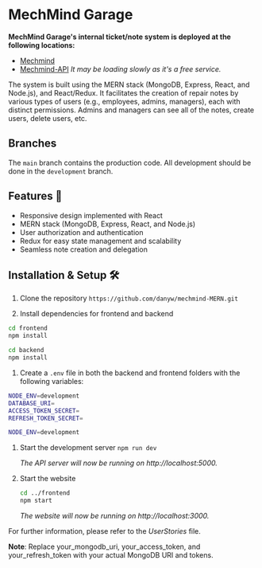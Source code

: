 # MechMind Garage 

**MechMind Garage's internal ticket/note system is deployed at the following locations:**
- [Mechmind](https://mechmind.onrender.com)
- [Mechmind-API](https://mechmind-api.onrender.com)
*It may be loading slowly as it's a free service.*


The system is built using the MERN stack (MongoDB, Express, React, and Node.js), and React/Redux. It facilitates the creation of repair notes by various types of users (e.g., employees, admins, managers), each with distinct permissions. Admins and managers can see all of the notes, create users, delete users, etc.

## Branches
The `main` branch contains the production code. All development should be done in the `development` branch. 
## Features 🌟

- Responsive design implemented with React
- MERN stack (MongoDB, Express, React, and Node.js)
- User authorization and authentication
- Redux for easy state management and scalability
- Seamless note creation and delegation

## Installation & Setup 🛠️

1. Clone the repository
`https://github.com/danyw/mechmind-MERN.git`

2. Install dependencies for frontend and backend
``` bash
cd frontend
npm install

cd backend
npm install
```
1. Create a `.env` file in both the backend and frontend folders with the following variables:

```bash
NODE_ENV=development
DATABASE_URI=
ACCESS_TOKEN_SECRET=
REFRESH_TOKEN_SECRET=
```
```bash
NODE_ENV=development
```


1. Start the development server
`npm run dev`

    *The API server will now be running on http://localhost:5000.*

2. Start the website
    ```bash
    cd ../frontend
    npm start
    ```

    *The website will now be running on http://localhost:3000.*

For further information, please refer to the *UserStories* file.

**Note**: Replace your_mongodb_uri, your_access_token, and your_refresh_token with your actual MongoDB URI and tokens.